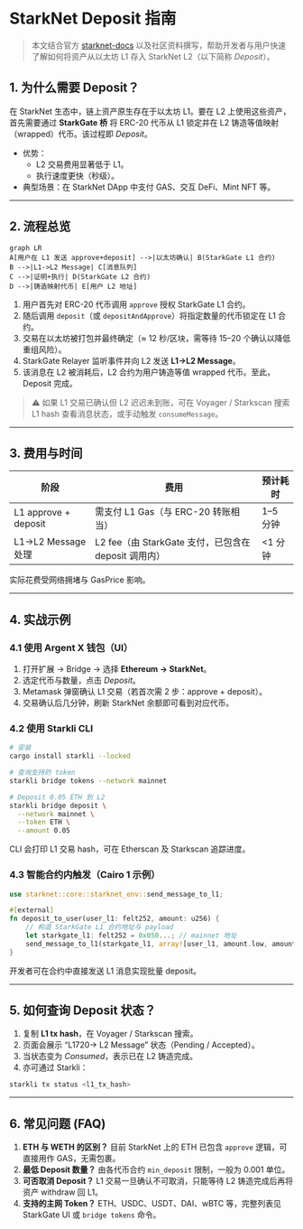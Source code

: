 # StarkNet Deposit 指南

> 本文结合官方 [starknet-docs](https://docs.starknet.io) 以及社区资料撰写，帮助开发者与用户快速了解如何将资产从以太坊 L1 存入 StarkNet L2（以下简称 *Deposit*）。

## 1. 为什么需要 Deposit？

在 StarkNet 生态中，链上资产原生存在于以太坊 L1。要在 L2 上使用这些资产，首先需要通过 **StarkGate 桥** 将 ERC-20 代币从 L1 锁定并在 L2 铸造等值映射（wrapped）代币。该过程即 *Deposit*。

* 优势：
  * L2 交易费用显著低于 L1。
  * 执行速度更快（秒级）。
* 典型场景：在 StarkNet DApp 中支付 GAS、交互 DeFi、Mint NFT 等。

---

## 2. 流程总览

```mermaid
graph LR
A[用户在 L1 发送 approve+deposit] -->|以太坊确认| B(StarkGate L1 合约)
B -->|L1->L2 Message| C[消息队列]
C -->|证明+执行| D(StarkGate L2 合约)
D -->|铸造映射代币| E[用户 L2 地址]
```

1. 用户首先对 ERC-20 代币调用 `approve` 授权 StarkGate L1 合约。
2. 随后调用 `deposit`（或 `depositAndApprove`）将指定数量的代币锁定在 L1 合约。
3. 交易在以太坊被打包并最终确定（≈ 12 秒/区块，需等待 15–20 个确认以降低重组风险）。
4. StarkGate Relayer 监听事件并向 L2 发送 **L1→L2 Message**。
5. 该消息在 L2 被消耗后，L2 合约为用户铸造等值 wrapped 代币。至此，Deposit 完成。

> ⚠️ 如果 L1 交易已确认但 L2 迟迟未到账，可在 Voyager / Starkscan 搜索 L1 hash 查看消息状态，或手动触发 `consumeMessage`。

---

## 3. 费用与时间

| 阶段 | 费用 | 预计耗时 |
|------|------|---------|
| L1 approve + deposit | 需支付 L1 Gas（与 ERC-20 转账相当） | 1–5 分钟 |
| L1→L2 Message 处理  | L2 fee（由 StarkGate 支付，已包含在 deposit 调用内） | <1 分钟 |

实际花费受网络拥堵与 GasPrice 影响。

---

## 4. 实战示例

### 4.1 使用 Argent X 钱包（UI）

1. 打开扩展 → Bridge → 选择 **Ethereum → StarkNet**。
2. 选定代币与数量，点击 *Deposit*。
3. Metamask 弹窗确认 L1 交易（若首次需 2 步：approve + deposit）。
4. 交易确认后几分钟，刷新 StarkNet 余额即可看到对应代币。

### 4.2 使用 Starkli CLI

```bash
# 安装
cargo install starkli --locked

# 查询支持的 token
starkli bridge tokens --network mainnet

# Deposit 0.05 ETH 到 L2
starkli bridge deposit \
  --network mainnet \
  --token ETH \
  --amount 0.05
```

CLI 会打印 L1 交易 hash，可在 Etherscan 及 Starkscan 追踪进度。

### 4.3 智能合约内触发（Cairo 1 示例）

```rust
use starknet::core::starknet_env::send_message_to_l1;

#[external]
fn deposit_to_user(user_l1: felt252, amount: u256) {
    // 构造 StarkGate L1 合约地址与 payload
    let starkgate_l1: felt252 = 0x050...; // mainnet 地址
    send_message_to_l1(starkgate_l1, array![user_l1, amount.low, amount.high]);
}
```

开发者可在合约中直接发送 L1 消息实现批量 deposit。

---

## 5. 如何查询 Deposit 状态？

1. 复制 **L1 tx hash**，在 Voyager / Starkscan 搜索。
2. 页面会展示 “L1 7 20→ L2 Message” 状态（Pending / Accepted）。
3. 当状态变为 *Consumed*，表示已在 L2 铸造完成。
4. 亦可通过 Starkli：

```bash
starkli tx status <l1_tx_hash>
```

---

## 6. 常见问题 (FAQ)

1. **ETH 与 WETH 的区别？** 目前 StarkNet 上的 ETH 已包含 `approve` 逻辑，可直接用作 GAS，无需包裹。
2. **最低 Deposit 数量？** 由各代币合约 `min_deposit` 限制，一般为 0.001 单位。
3. **可否取消 Deposit？** L1 交易一旦确认不可取消，只能等待 L2 铸造完成后再将资产 withdraw 回 L1。
4. **支持的主网 Token？** ETH、USDC、USDT、DAI、wBTC 等，完整列表见 StarkGate UI 或 `bridge tokens` 命令。

